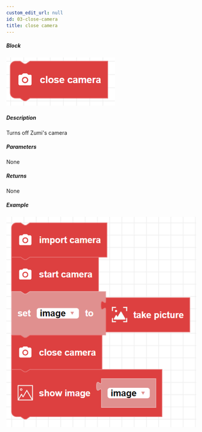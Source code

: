 ```yaml
---
custom_edit_url: null
id: 03-close-camera
title: close camera
---
```


##### Block

![close camera block image](close_camera.png)

##### Description

Turns off Zumi's camera

##### Parameters

None <!-- image -->

##### Returns

None

##### Example

![close camera exmaple](show_image_example.png)
